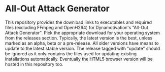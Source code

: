 # All-Out Attack Generator
This repository provides the download links to executables and required files (excluding FFmpeg and OpenH264) for Dynamotivation's "All-Out Attack Generator". Pick the appropriate download for your operating system from the releases section. Typically, the latest version is the best, unless marked as an alpha, beta or a pre-release. All older versions have means to update to the latest stable version. The release tagged with "update" should be ignored as it only contains the files used for updating existing installations automatically. Eventually the HTML5 browser version will be hosted in this repository too.
